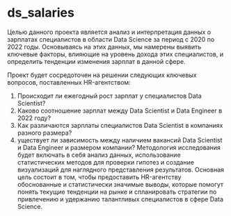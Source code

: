 # ds_salaries
Целью данного проекта является анализ и интерпретация данных о зарплатах специалистов в области Data Science за период с 2020 по 2022 годы. Основываясь на этих данных, мы намерены выявить ключевые факторы, влияющие на уровень дохода этих специалистов, и определить тенденции изменения зарплат в данной сфере.

Проект будет сосредоточен на решении следующих ключевых вопросов, поставленных HR-агентством:

1. Происходит ли ежегодный рост зарплат у специалистов Data Scientist?
2. Каково соотношение зарплат между Data Scientist и Data Engineer в 2022 году?
3. Как различаются зарплаты специалистов Data Scientist в компаниях разного размера?
4. уществует ли зависимость между наличием вакансий Data Scientist и Data Engineer и размером компании?
Методология исследования будет включать в себя анализ данных, использование статистических методов для проверки гипотез и создание визуализаций для наглядного представления результатов. Основная цель состоит в том, чтобы предоставить HR-агентству обоснованные и статистически значимые выводы, которые помогут понять текущие тенденции на рынке и спланировать стратегии по привлечению и удержанию талантливых специалистов в сфере Data Science.

